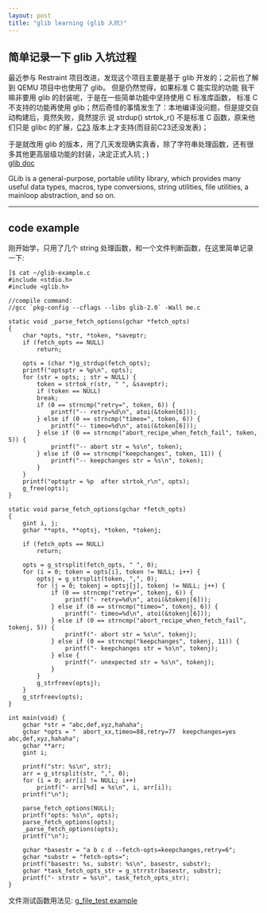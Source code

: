 ```yaml
---
layout: post
title: "glib learning (glib 入坑)"
---
```


## 简单记录一下 glib 入坑过程
最近参与 Restraint 项目改进，发现这个项目主要是基于 glib 开发的；之前也了解到 QEMU 项目中也使用了 glib。
但是仍然觉得，如果标准 C 能实现的功能 我干嘛非要用 glib 的封装呢，于是在一些简单功能中坚持使用 C 标准库函数，
标准 C 不支持的功能再使用 glib；然后奇怪的事情发生了：本地编译没问题，但是提交自动构建后，竟然失败，竟然提示
说 strdup() strtok_r() 不是标准 C 函数，原来他们只是 glibc 的扩展，[C23](https://en.wikipedia.org/wiki/C23_(C_standard_revision)) 版本上才支持(而目前C23还没发表)；

于是就改用 glib 的版本，用了几天发现确实真香，除了字符串处理函数，还有很多其他更高层级功能的封装，决定正式入坑 ; )  
[glib doc](https://docs.gtk.org/glib/)  

GLib is a general-purpose, portable utility library, which provides many useful data types, macros, type conversions, string utilities, file utilities, a mainloop abstraction, and so on.

---
## code example
刚开始学，只用了几个 string 处理函数，和一个文件判断函数，在这里简单记录一下:  
```
]$ cat ~/glib-example.c 
#include <stdio.h>
#include <glib.h>

//compile command:
//gcc `pkg-config --cflags --libs glib-2.0` -Wall me.c

static void _parse_fetch_options(gchar *fetch_opts)
{
    char *opts, *str, *token, *saveptr;
    if (fetch_opts == NULL)
        return;

    opts = (char *)g_strdup(fetch_opts);
    printf("optsptr = %p\n", opts);
    for (str = opts; ; str = NULL) {
        token = strtok_r(str, " ", &saveptr);
        if (token == NULL)
		break;
        if (0 == strncmp("retry=", token, 6)) {
            printf("-- retry=%d\n", atoi(&token[6]));
        } else if (0 == strncmp("timeo=", token, 6)) {
            printf("-- timeo=%d\n", atoi(&token[6]));
        } else if (0 == strncmp("abort_recipe_when_fetch_fail", token, 5)) {
            printf("-- abort str = %s\n", token);
        } else if (0 == strncmp("keepchanges", token, 11)) {
            printf("-- keepchanges str = %s\n", token);
        }
    }
    printf("optsptr = %p  after strtok_r\n", opts);
    g_free(opts);
}

static void parse_fetch_options(gchar *fetch_opts)
{
    gint i, j;
    gchar **opts, **optsj, *token, *tokenj;

    if (fetch_opts == NULL)
        return;

    opts = g_strsplit(fetch_opts, " ", 0);
    for (i = 0; token = opts[i], token != NULL; i++) {
        optsj = g_strsplit(token, ",", 0);
        for (j = 0; tokenj = optsj[j], tokenj != NULL; j++) {
            if (0 == strncmp("retry=", tokenj, 6)) {
                printf("- retry=%d\n", atoi(&tokenj[6]));
            } else if (0 == strncmp("timeo=", tokenj, 6)) {
                printf("- timeo=%d\n", atoi(&tokenj[6]));
            } else if (0 == strncmp("abort_recipe_when_fetch_fail", tokenj, 5)) {
                printf("- abort str = %s\n", tokenj);
            } else if (0 == strncmp("keepchanges", tokenj, 11)) {
                printf("- keepchanges str = %s\n", tokenj);
            } else {
                printf("- unexpected str = %s\n", tokenj);
            }
        }
        g_strfreev(optsj);
    }
    g_strfreev(opts);
}

int main(void) {
	gchar *str = "abc,def,xyz,hahaha";
	gchar *opts = "  abort_xx,timeo=88,retry=77  keepchanges=yes abc,def,xyz,hahaha";
	gchar **arr;
	gint i;

	printf("str: %s\n", str);
	arr = g_strsplit(str, ",", 0);
	for (i = 0; arr[i] != NULL; i++)
		printf("- arr[%d] = %s\n", i, arr[i]);
	printf("\n");

	parse_fetch_options(NULL);
	printf("opts: %s\n", opts);
	parse_fetch_options(opts);
	_parse_fetch_options(opts);
	printf("\n");

	gchar *basestr = "a b c d --fetch-opts=keepchanges,retry=6";
	gchar *substr = "fetch-opts=";
	printf("basestr: %s, substr: %s\n", basestr, substr);
	gchar *task_fetch_opts_str = g_strrstr(basestr, substr);
	printf("- strstr = %s\n", task_fetch_opts_str);
}
```

文件测试函数用法见: [g_file_test example](https://github.com/tcler/restraint/blob/master/src/task.c#L116)  
